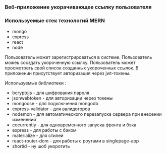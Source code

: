 ### Веб-приложение укорачивающее ссылку пользователя
### Используемые стек технологий MERN

* mongo
* express
* react
* node

Пользователь может зарегистрироваться в системе. 
Пользователь можеь сосздать укороченную ссылку.
Пользователь может просмотреть свой список созданных укороченных ссылок.
В приложении присутствует авторизация через jwt-токены. 

Используемые библиотеки :

* bcryptоjs - для шифрования пароля
* jsonwebtoken - для авторизации через токены
* mongoose - для подключения mongodb
* express-validator - для валидоторов
* nodemon - для автоматического перезапуска сервера при внесении изменений
* cocurrently - для одновременного запуска фронта и бэка
* express - для работы с бэком
* materialize - для стилей
* react-router-dom - для работы с роутами в singlepage-app
* shortid - ну шоб укоротить

